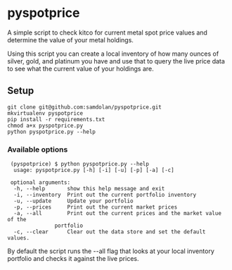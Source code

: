 pyspotprice
===========

A simple script to check kitco for current metal spot price values and determine the value of your metal holdings.

Using this script you can create a local inventory of how many ounces of silver, gold, and platinum you have and use 
that to query the live price data to see what the current value of your holdings are.

## Setup

    git clone git@github.com:samdolan/pyspotprice.git
    mkvirtualenv pyspotprice
    pip install -r requirements.txt
    chmod a+x pyspotprice.py
    python pyspotprice.py --help
    
    
### Available options   
     (pyspotprice) $ python pyspotprice.py --help
      usage: pyspotprice.py [-h] [-i] [-u] [-p] [-a] [-c]

     optional arguments:
      -h, --help       show this help message and exit
      -i, --inventory  Print out the current portfolio inventory
      -u, --update     Update your portfolio
      -p, --prices     Print out the current market prices
      -a, --all        Print out the current prices and the market value of the
                   portfolio
      -c, --clear      Clear out the data store and set the default values.


By default the script runs the --all flag that looks at your local inventory portfolio and checks it against the live prices.
